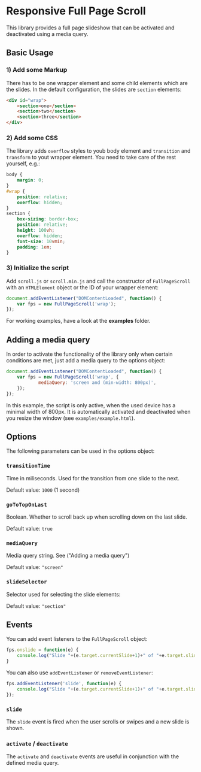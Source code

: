 # Responsive Full Page Scroll

This library provides a full page slideshow that can be activated and deactivated using a media query.

## Basic Usage

### 1) Add some Markup

There has to be one wrapper element and some child elements which are the slides. In the default configuration, the slides are `section` elements: 

```html
<div id="wrap">
    <section>one</section>
    <section>two</section>
    <section>three</section>
</div>
```

### 2) Add some CSS

The library adds `overflow` styles to youb body element and `transition` and `transform` to yout wrapper element. You need to take care of the rest yourself, e.g.:

```css
body {
    margin: 0;
}
#wrap {
    position: relative;
    overflow: hidden;
}
section {
    box-sizing: border-box;
    position: relative;
    height: 100vh;
    overflow: hidden;
    font-size: 10vmin;
    padding: 1em;
}
```

### 3) Initialize the script

Add `scroll.js` or `scroll.min.js` and call the constructor of `FullPageScroll` with an `HTMLElement` object or the ID of your wrapper element: 

```javascript
document.addEventListener("DOMContentLoaded", function() {
    var fps = new FullPageScroll('wrap');
});
```

For working examples, have a look at the **examples** folder.

## Adding a media query

In order to activate the functionality of the library only when certain conditions are met, just add a media query to the options object:

```javascript
document.addEventListener("DOMContentLoaded", function() {
    var fps = new FullPageScroll('wrap', {
			mediaQuery: 'screen and (min-width: 800px)',
    });
});
```

In this example, the script is only active, when the used device has a minimal width of 800px. It is automatically activated and deactivated when you resize the window (see `examples/example.html`).

## Options

The following parameters can be used in the options object:

### `transitionTime`

Time in miliseconds. Used for the transition from one slide to the next.

Default value: `1000` (1 second)

### `goToTopOnLast`

Boolean. Whether to scroll back up when scrolling down on the last slide.

Default value: `true`

### `mediaQuery`

Media query string. See ("Adding a media query")

Default value: `"screen"`

### `slideSelector`

Selector used for selecting the slide elements:

Default value: `"section"`

## Events

You can add event listeners to the `FullPageScroll` object:

```javascript
fps.onslide = function(e) {
    console.log("Slide "+(e.target.currentSlide+1)+" of "+e.target.slides.length);
}
```

You can also use `addEventListener` or `removeEventListener`:

```javascript
fps.addEventListener('slide', function(e) {
    console.log("Slide "+(e.target.currentSlide+1)+" of "+e.target.slides.length);
});
```

### `slide`

The `slide` event is fired when the user scrolls or swipes and a new slide is shown.

### `activate` / `deactivate`

The `activate` and `deactivate` events are useful in conjunction with the defined media query.


